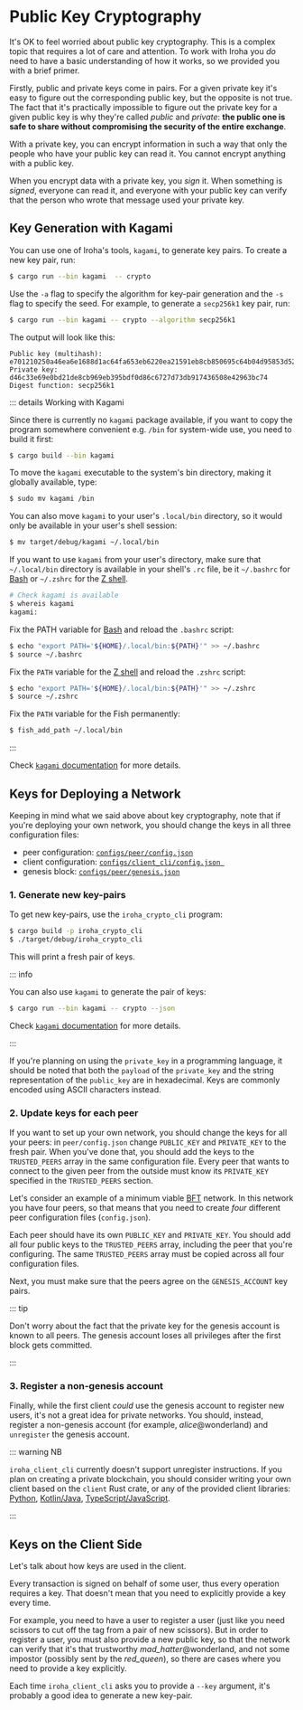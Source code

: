 # Public Key Cryptography

It's OK to feel worried about public key cryptography. This is a complex
topic that requires a lot of care and attention. To work with Iroha you
_do_ need to have a basic understanding of how it works, so we provided you
with a brief primer.

Firstly, public and private keys come in pairs. For a given private key
it's easy to figure out the corresponding public key, but the opposite is
not true. The fact that it's practically impossible to figure out the
private key for a given public key is why they're called _public_ and
_private_: **the public one is safe to share without compromising the
security of the entire exchange**.

With a private key, you can encrypt information in such a way that only the
people who have your public key can read it. You cannot encrypt anything
with a public key.

When you encrypt data with a private key, you _sign_ it. When something is
_signed_, everyone can read it, and everyone with your public key can
verify that the person who wrote that message used your private key.

## Key Generation with Kagami

You can use one of Iroha's tools, `kagami`, to generate key pairs. To create
a new key pair, run:

```bash
$ cargo run --bin kagami  -- crypto
```

Use the `-a` flag to specify the algorithm for key-pair generation and the
`-s` flag to specify the seed. For example, to generate a `secp256k1` key
pair, run:

```bash
$ cargo run --bin kagami -- crypto --algorithm secp256k1
```

The output will look like this:

```
Public key (multihash): e701210250a46ea6e1688d1ac64fa653eb6220ea21591eb8cb850695c64b04d95853d527
Private key: d46c33e69e0bd21de8cb969eb395bdf0d86c6727d73db917436508e42963bc74
Digest function: secp256k1
```

::: details Working with Kagami

Since there is currently no `kagami` package available, if you want to copy
the program somewhere convenient e.g. `/bin` for system-wide use, you need
to build it first:

```bash
$ cargo build --bin kagami
```

To move the `kagami` executable to the system's bin directory, making it
globally available, type:

```bash
$ sudo mv kagami /bin
```

You can also move `kagami` to your user's `.local/bin` directory, so it
would only be available in your user's shell session:

```bash
$ mv target/debug/kagami ~/.local/bin
```

If you want to use `kagami` from your user's directory, make sure that
`~/.local/bin` directory is available in your shell's `.rc` file, be it
`~/.bashrc` for [Bash](https://www.gnu.org/software/bash/) or `~/.zshrc`
for the [Z shell](https://www.zsh.org/).

```bash
# Check kagami is available
$ whereis kagami
kagami:
```

Fix the PATH variable for [Bash](https://www.gnu.org/software/bash/) and
reload the `.bashrc` script:

```bash
$ echo "export PATH='${HOME}/.local/bin:${PATH}'" >> ~/.bashrc
$ source ~/.bashrc
```

Fix the `PATH` variable for the [Z shell](https://www.zsh.org/) and reload
the `.zshrc` script:

```bash
$ echo "export PATH='${HOME}/.local/bin:${PATH}'" >> ~/.zshrc
$ source ~/.zshrc
```

Fix the `PATH` variable for the Fish permanently:

```bash
$ fish_add_path ~/.local/bin
```

:::

Check
[`kagami` documentation](https://github.com/hyperledger/iroha/tree/iroha2-dev/tools/kagami#crypto)
for more details.

## Keys for Deploying a Network

Keeping in mind what we said above about key cryptography, note that if
you're deploying your own network, you should change the keys in all three
configuration files:

- peer configuration: [`configs/peer/config.json`](./peer-configuration.md)
- client configuration:
  [`configs/client_cli/config.json `](./client-configuration.md)
- genesis block: [`configs/peer/genesis.json`](./genesis.md)

### 1. Generate new key-pairs

To get new key-pairs, use the `iroha_crypto_cli` program:

```bash
$ cargo build -p iroha_crypto_cli
$ ./target/debug/iroha_crypto_cli
```

This will print a fresh pair of keys.

::: info

You can also use `kagami` to generate the pair of keys:

```bash
$ cargo run --bin kagami -- crypto --json
```

Check
[`kagami` documentation](https://github.com/hyperledger/iroha/tree/iroha2-dev/tools/kagami#crypto)
for more details.

:::

If you're planning on using the `private_key` in a programming language, it
should be noted that both the `payload` of the `private_key` and the string
representation of the `public_key` are in hexadecimal. Keys are commonly
encoded using ASCII characters instead.

### 2. Update keys for each peer

If you want to set up your own network, you should change the keys for all
your peers: in `peer/config.json` change `PUBLIC_KEY` and `PRIVATE_KEY` to
the fresh pair. When you've done that, you should add the keys to the
`TRUSTED_PEERS` array in the same configuration file. Every peer that wants
to connect to the given peer from the outside must know its `PRIVATE_KEY`
specified in the `TRUSTED_PEERS` section.

Let's consider an example of a minimum viable
[BFT](/guide/glossary.md#byzantine-fault-tolerance-bft) network. In this
network you have four peers, so that means that you need to create _four_
different peer configuration files (`config.json`).

Each peer should have its own `PUBLIC_KEY` and `PRIVATE_KEY`. You should
add all four public keys to the `TRUSTED_PEERS` array, including the peer
that you're configuring. The same `TRUSTED_PEERS` array must be copied
across all four configuration files.

Next, you must make sure that the peers agree on the `GENESIS_ACCOUNT` key
pairs.

::: tip

Don't worry about the fact that the private key for the genesis account is
known to all peers. The genesis account loses all privileges after the
first block gets committed.

:::

### 3. Register a non-genesis account

Finally, while the first client _could_ use the genesis account to register
new users, it's not a great idea for private networks. You should, instead,
register a non-genesis account (for example, _alice_@wonderland) and
`unregister` the genesis account.

::: warning NB

`iroha_client_cli` currently doesn't support unregister instructions. If
you plan on creating a private blockchain, you should consider writing your
own client based on the `client` Rust crate, or any of the provided client
libraries: [Python](../python.md), [Kotlin/Java](../kotlin-java.md), [TypeScript/JavaScript](../javascript.md).

:::

## Keys on the Client Side

Let's talk about how keys are used in the client.

Every transaction is signed on behalf of some user, thus every operation
requires a key. That doesn't mean that you need to explicitly provide a key
every time.

For example, you need to have a user to register a user (just like you need
scissors to cut off the tag from a pair of new scissors). But in order to
register a user, you must also provide a new public key, so that the
network can verify that it's that trustworthy _mad_hatter_@wonderland, and
not some impostor (possibly sent by the _red_queen_), so there are cases
where you need to provide a key explicitly.

Each time `iroha_client_cli` asks you to provide a `--key` argument, it's
probably a good idea to generate a new key-pair.
